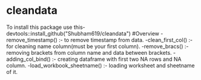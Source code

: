 # cleandata
To install this package use this- devtools::install_github("Shubham619/cleandata")  #Overview -remove_timestamp() :- to remove timestamp from data. -clean_first_col() :- for cleaning name column(must be your first column). -remove_bracs() :- removing brackets from column name and data between brackets. -adding_col_bind() :- creating dataframe with first two NA rows and NA column. -load_workbook_sheetname() :- loading worksheet and sheetname of it.
